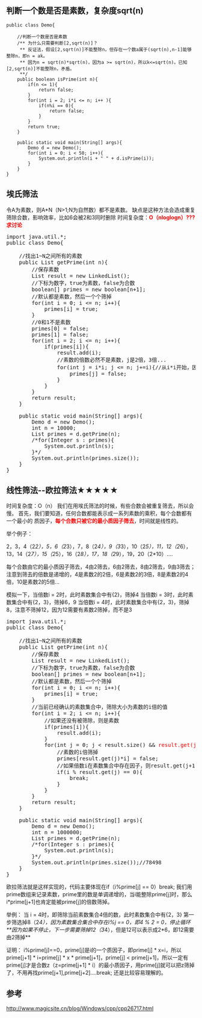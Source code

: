 
## 判断一个数是否是素数，复杂度sqrt(n)

```
public class Demo{

	//判断一个数是否是素数
	/** 为什么只需要判断[2,sqrt(n)]？
	 ** 反证法，假设[2,sqrt(n)]不能整除n，但存在一个数a属于(sqrt(n),n-1]能够整除n，即n = ak。
	 ** 因为n = sqrt(n)*sqrt(n)，因为a >= sqrt(n)，所以k<=sqrt(n)。已知[2,sqrt(n)]不能整除n，矛盾。
	 **/
	public boolean isPrime(int n){
		if(n <= 1){
			return false;
		}
		for(int i = 2; i*i <= n; i++ ){
			if(n%i == 0){
				return false;
			}
		}
		return true;
	}

	public static void main(String[] args){
		Demo d = new Demo();
		for(int i = 0; i < 50; i++){
			System.out.println(i + " " + d.isPrime(i));
		}
	}
}
```

## 埃氏筛法

令A为素数，则A\*N（N>1;N为自然数）都不是素数。
缺点是这种方法会造成重复筛除合数，影响效率，比如6会被2和3同时删除
时间复杂度：<font color='red'>**O（nloglogn）???求讨论**</font> 
<pre>
import java.util.*;
public class Demo{

	//找出1~N之间所有的素数
	public List<Integer> getPrime(int n){
		//保存素数
		List<Integer> result = new LinkedList<Integer>();
		//下标为数字，true为素数，false为合数
		boolean[] primes = new boolean[n+1];
		//默认都是素数，然后一个个筛掉
		for(int i = 0; i <= n; i++){
			primes[i] = true;
		}
		//0和1不是素数
		primes[0] = false;
		primes[1] = false;
		for(int i = 2; i <= n; i++){
			if(primes[i]){
				result.add(i);
				//素数的倍数必然不是素数，j是2倍，3倍...
				for(int j = i*i; j <= n; j+=i){//从i*i开始，因为之前i的倍数，已经被比i小的素数筛掉了
					primes[j] = false;
				}
			}
		}
		return result;
	}

	public static void main(String[] args){
		Demo d = new Demo();
		int n = 10000;
		List<Integer> primes = d.getPrime(n);
		/*for(Integer s : primes){
			System.out.println(s);
		}*/
		System.out.println(primes.size());
	}
}
</pre>

## 线性筛法--欧拉筛法★★★★★

时间复杂度：O（n） 
我们在用埃氏筛法的时候，有些合数会被重复筛去，所以会慢。 
首先，我们要知道，任何合数都能表示成一系列素数的乘积，每个合数都有一个最小的 
质因子，<font color='red'>**每个合数只被它的最小质因子筛去**</font>，时间就是线性的。 

举个例子：

2，3，4（2*2），5，6（2*3），7，8（2*4），9（3*3），10（2*5），11，12（2*6），13，14（2*7），15（2*5），16（2*8），17，18（2*9），19，20（2*10）....

每个合数由它的最小质因子筛去，4由2筛去，6由2筛去，8由2筛去，9由3筛去；
注意到筛去的倍数是递增的，4是素数2的2倍，6是素数2的3倍，8是素数2的4倍，10是素数2的5倍...

模拟一下，当倍数i = 2时，此时素数集合中有{2}，筛掉4
当倍数i = 3时，此时素数集合中有{2，3}，筛掉6，9
当倍数i = 4时，此时素数集合中有{2，3}，筛掉8，注意不筛掉12，因为12需要有素数2筛掉，而不是3

<pre>
import java.util.*;
public class Demo{

	//找出1~N之间所有的素数
	public List<Integer> getPrime(int n){
		//保存素数
		List<Integer> result = new LinkedList<Integer>();
		//下标为数字，true为素数，false为合数
		boolean[] primes = new boolean[n+1];
		//默认都是素数，然后一个个筛掉
		for(int i = 0; i <= n; i++){
			primes[i] = true;
		}
		//当前已经确认的素数集合中，筛除大小为素数的i倍的值
		for(int i = 2; i <= n; i++){
			//如果还没有被筛除，则是素数
			if(primes[i]){
				result.add(i);
			}
			for(int j = 0; j < result.size() && <font color='red'>result.get(j)*i <=n;</font> j++){
				//素数的i倍筛掉
				primes[result.get(j)*i] = false;
				//如果倍数i在素数集合中存在因子，则result.get(j+1)*i这个数应该由result.get(j)筛除，而不是result.get(j+1)
				if(i % result.get(j) == 0){
					break;
				}
			}
		}
		return result;
	}

	public static void main(String[] args){
		Demo d = new Demo();
		int n = 1000000;
		List<Integer> primes = d.getPrime(n);
		/*for(Integer s : primes){
			System.out.println(s);
		}*/
		System.out.println(primes.size());//78498
	}
}
</pre>

欧拉筛法就是这样实现的，代码主要体现在if（i%prime[j] == 0）break; 
我们用prime数组来记录素数，prime里的数是单调递增的，当i能整除prime[j]时，那么i*prime[j+1]也肯定能被prime[j]的倍数筛掉。

举例：
当 i = 4时，即筛除当前素数集合4倍的数，此时素数集合中有{2，3}
第一步筛选掉8（2*4），因为素数集合集合中存在i%j == 0，即4 % 2 = 0，停止循环
**因为如果不停止，下一步需要筛掉12（3*4），但是12可以表示成2*6，即12需要由2筛掉**

证明： 
i%prime[j]==0，prime[j]是i的一个质因子，即prime[j] * x=i，所以prime[j+1] * i=prime[j] * x * prime[j+1]，prime[j] < prime[j+1]，所以一定有prime[j]才是合数z（z=prime[j+1] * i）的最小质因子，用prime[j]就可以把z筛掉了，不用再找prime[j+1],prime[j+2]….break; 
还是比较容易理解的。

## 参考

http://www.magicsite.cn/blog/Windows/cpp/cpp26717.html





